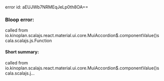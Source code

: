error id: aEUJWb7NRMEqJeLp0th8OA==
### Bloop error:

called from io.kinoplan.scalajs.react.material.ui.core.MuiAccordion$.componentValue()scala.scalajs.js.Function
#### Short summary: 

called from io.kinoplan.scalajs.react.material.ui.core.MuiAccordion$.componentValue()scala.scalajs.j...